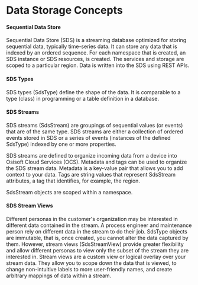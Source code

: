 Data Storage Concepts
=====================



#### Sequential Data Store

Sequential Data Store (SDS) is a streaming database optimized for storing sequential data, typically time-series data. It can store any data that is indexed by an ordered sequence. For each namespace that is created, an SDS instance or SDS resources, is created. The services and storage are scoped to a particular region. Data is written into the SDS using REST APIs. 

#### SDS Types
SDS types (SdsType) define the shape of the data. It is comparable to a type (class) in programming or a table definition in a database.

#### SDS Streams
SDS streams (SdsStream) are groupings of sequential values (or events) that are of the same type. SDS streams are either a collection of ordered events stored in SDS or a series of events (instances of the defined SdsType) indexed by one or more properties.

SDS streams are defined to organize incoming data from a device into Osisoft Cloud Services (OCS). Metadata and tags can be used to organize the SDS stream data. Metadata is a key-value pair that allows you to add context to your data. Tags are string values that represent SdsStream attributes, a tag that identifies, for example, the region.


<!---
(QUESTION: Does this mean that by assigning properties and other things, you are organizing the data? 
JL: Yes, just like with PI to OCS, you are essentially "shaping" the PI data to the OCS SDS format.) --->


SdsStream objects are scoped within a namespace. 


#### SDS Stream Views
Different personas in the customer's organization may be interested in different data contained in the stream. A process engineer and maintenance person rely on different data in the stream to do their job. SdsType objects are immutable, that is, once created, you cannot alter the data captured by them. However, stream views (SdsStreamView) provide greater flexibility and allow different personas to view only the subset of the stream they are interested in. Stream views are a custom view or logical overlay over your stream data. They allow you to scope down the data that is viewed, to change non-intuitive labels to more user-friendly names, and create arbitrary mappings of data within a stream.




